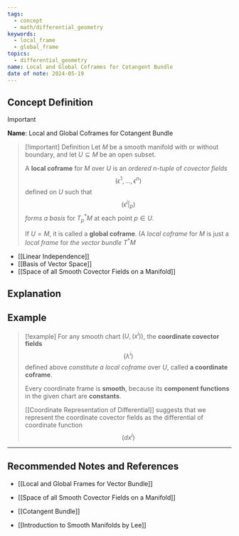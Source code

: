 ```yaml
---
tags:
  - concept
  - math/differential_geometry
keywords:
  - local_frame
  - global_frame
topics:
  - differential_geometry
name: Local and Global Coframes for Cotangent Bundle
date of note: 2024-05-19
---
```


## Concept Definition

>[!important]
>**Name**: Local and Global Coframes for Cotangent Bundle

>[!important] Definition
>Let $M$ be a smooth manifold with or without boundary, and let $U \subseteq M$ be an open subset.
>
 >A **local coframe** for $M$ over $U$ is an *ordered $n$-tuple* of *covector fields* $$(\epsilon^1, \ldots, \epsilon^n)$$ defined on $U$ such that $$(\epsilon^{i}|_{p})$$ *forms a basis* for $T_{p}^{*}M$ at each point $p \in U$. 
 >
 >If $U = M$, it is called a **global coframe**. (A *local coframe* for $M$ is just a *local frame* for *the vector bundle* $T^{*}M$


- [[Linear Independence]]
- [[Basis of Vector Space]]
- [[Space of all Smooth Covector Fields on a Manifold]]


## Explanation


## Example

>[!example]
>For any smooth chart $(U, (x^i))$, the **coordinate covector fields** $$(\lambda^i)$$ defined above *constitute* *a local coframe* over $U$, called **a coordinate coframe**. 
>
>Every coordinate frame is **smooth**, because its **component functions** in the given chart are **constants**.
>
>[[Coordinate Representation of Differential]] suggests that we represent the coordinate covector fields as the differential of coordinate function
>$$(dx^i)$$




-----------
##  Recommended Notes and References

- [[Local and Global Frames for Vector Bundle]]

- [[Space of all Smooth Covector Fields on a Manifold]]
- [[Cotangent Bundle]]





- [[Introduction to Smooth Manifolds by Lee]]